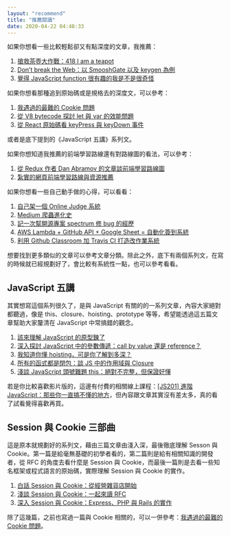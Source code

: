 ```yaml
---
layout: "recommend"
title: "推薦閱讀"
date: 2020-04-22 04:48:33
---
```


如果你想看一些比較輕鬆卻又有點深度的文章，我推薦：

1. [搶救茶壺大作戰：418 I am a teapot](https://blog.huli.tw/2019/06/14/http-status-code-418-teapot/)
2. [Don’t break the Web：以 SmooshGate 以及 keygen 為例](https://blog.huli.tw/2019/11/26/dont-break-web-smooshgate-and-keygen/)
3. [覺得 JavaScript function 很有趣的我是不是很奇怪](https://blog.huli.tw/2020/04/18/javascript-function-is-awesome/)

如果你想看那種追到原始碼或是規格去的深度文，可以參考：

1. [我遇過的最難的 Cookie 問題](https://blog.huli.tw/2017/08/27/a-cookie-problem/)
2. [從 V8 bytecode 探討 let 與 var 的效能問題](https://blog.huli.tw/2020/02/20/let-vs-var-bytecode/)
3. [從 React 原始碼看 keyPress 與 keyDown 事件](https://blog.huli.tw/2019/03/24/react-keypress-keydown/)

或者是底下提到的《JavaScript 五講》系列文。

如果你想知道我推薦的前端學習路線還有對路線圖的看法，可以參考：

1. [從 Redux 作者 Dan Abramov 的文章談前端學習路線圖](https://blog.huli.tw/2019/01/03/front-end-learning-path/)
2. [紮實的網頁前端學習路線與資源推薦](https://blog.huli.tw/2019/08/21/real-front-end-learning-path/)

如果你想看一些自己動手做的心得，可以看看：

1. [自己架一個 Online Judge 系統](https://blog.huli.tw/2020/03/23/build-your-own-online-judge-system/)
2. [Medium 爬蟲進化史](https://blog.huli.tw/2019/07/12/medium-crawler/)
3. [記一次幫開源專案 spectrum 修 bug 的經歷](https://blog.huli.tw/2019/04/19/fix-spectrum-bug/)
4. [AWS Lambda + GitHub API + Google Sheet = 自動化簽到系統](https://blog.huli.tw/2018/09/14/aws-lambda-and-github-api/)
5. [利用 Github Classroom 加 Travis CI 打造改作業系統](https://blog.huli.tw/2018/02/03/github-classroom-and-travis-ci/)

想要找到更多類似的文章可以參考文章分類。除此之外，底下有兩個系列文，在寫的時候就已經規劃好了，會比較有系統性一點，也可以參考看看。

## JavaScript 五講

其實想寫這個系列很久了，是與 JavaScript 有關的的一系列文章，內容大家絕對都聽過，像是 this、closure、hoisting、prototype 等等，希望能透過這五篇文章幫助大家釐清在 JavaScript 中常搞錯的觀念。

1. [該來理解 JavaScript 的原型鍊了](/2017/08/27/the-javascripts-prototype-chain/)
2. [深入探討 JavaScript 中的參數傳遞：call by value 還是 reference？](/2018/06/23/javascript-call-by-value-or-reference/)
3. [我知道你懂 hoisting，可是你了解到多深？](/2018/11/10/javascript-hoisting-and-tdz/)
4. [所有的函式都是閉包：談 JS 中的作用域與 Closure](/2018/12/08/javascript-closure/)
5. [淺談 JavaScript 頭號難題 this：絕對不完整，但保證好懂](/2019/02/23/javascript-what-is-this/)

若是你比較喜歡影片版的，這邊有付費的相關線上課程：[[JS201] 進階 JavaScript：那些你一直搞不懂的地方](https://www.lidemy.com/p/js201-javascript)，但內容跟文章其實沒有差太多，真的看了試看覺得喜歡再買。

## Session 與 Cookie 三部曲

這是原本就規劃好的系列文，藉由三篇文章由淺入深，最後徹底理解 Sesson 與 Cookie。第一篇是給毫無基礎的初學者看的，第二篇則是給有相關知識的開發者，從 RFC 的角度去看什麼是 Session 與 Cookie，而最後一篇則是去看一些知名框架或程式語言的原始碼，實際理解 Session 與 Cookie 的實作。

1. [白話 Session 與 Cookie：從經營雜貨店開始](https://medium.com/@hulitw/session-and-cookie-15e47ed838bc)
2. [淺談 Session 與 Cookie：一起來讀 RFC](/2019/08/09/session-and-cookie-part2/)
3. [深入 Session 與 Cookie：Express、PHP 與 Rails 的實作](/2019/08/09/session-and-cookie-part3/)

除了這幾篇，之前也寫過一篇與 Cookie 相關的，可以一併參考：[我遇過的最難的 Cookie 問題](/2017/08/27/a-cookie-problem/)。


